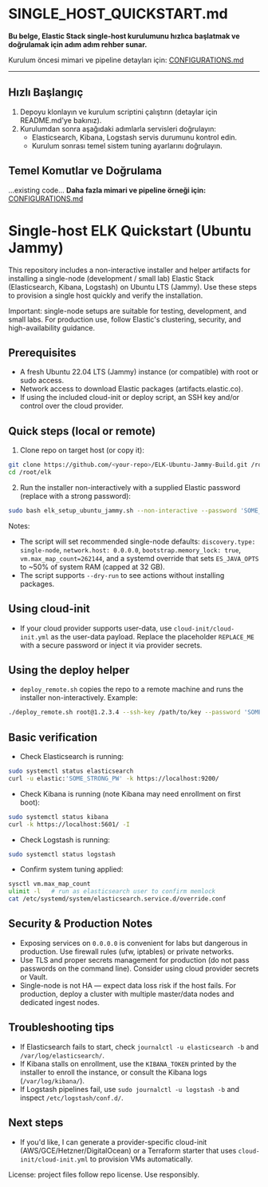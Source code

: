 # SINGLE_HOST_QUICKSTART.md

**Bu belge, Elastic Stack single-host kurulumunu hızlıca başlatmak ve doğrulamak için adım adım rehber sunar.**

Kurulum öncesi mimari ve pipeline detayları için: [CONFIGURATIONS.md](CONFIGURATIONS.md)

---

## Hızlı Başlangıç
1. Depoyu klonlayın ve kurulum scriptini çalıştırın (detaylar için README.md'ye bakınız).
2. Kurulumdan sonra aşağıdaki adımlarla servisleri doğrulayın:
	- Elasticsearch, Kibana, Logstash servis durumunu kontrol edin.
	- Kurulum sonrası temel sistem tuning ayarlarını doğrulayın.

## Temel Komutlar ve Doğrulama
...existing code...
**Daha fazla mimari ve pipeline örneği için:** [CONFIGURATIONS.md](CONFIGURATIONS.md)

Single-host ELK Quickstart (Ubuntu Jammy)
======================================

This repository includes a non-interactive installer and helper artifacts for installing a single-node (development / small lab) Elastic Stack (Elasticsearch, Kibana, Logstash) on Ubuntu LTS (Jammy). Use these steps to provision a single host quickly and verify the installation.

Important: single-node setups are suitable for testing, development, and small labs. For production use, follow Elastic's clustering, security, and high-availability guidance.

Prerequisites
-------------
- A fresh Ubuntu 22.04 LTS (Jammy) instance (or compatible) with root or sudo access.
- Network access to download Elastic packages (artifacts.elastic.co).
- If using the included cloud-init or deploy script, an SSH key and/or control over the cloud provider.

Quick steps (local or remote)
-----------------------------

1) Clone repo on target host (or copy it):

```bash
git clone https://github.com/<your-repo>/ELK-Ubuntu-Jammy-Build.git /root/elk
cd /root/elk
```

2) Run the installer non-interactively with a supplied Elastic password (replace with a strong password):

```bash
sudo bash elk_setup_ubuntu_jammy.sh --non-interactive --password 'SOME_STRONG_PW'
```

Notes:
- The script will set recommended single-node defaults: `discovery.type: single-node`, `network.host: 0.0.0.0`, `bootstrap.memory_lock: true`, `vm.max_map_count=262144`, and a systemd override that sets `ES_JAVA_OPTS` to ~50% of system RAM (capped at 32 GB).
- The script supports `--dry-run` to see actions without installing packages.

Using cloud-init
----------------
- If your cloud provider supports user-data, use `cloud-init/cloud-init.yml` as the user-data payload. Replace the placeholder `REPLACE_ME` with a secure password or inject it via provider secrets.

Using the deploy helper
-----------------------
- `deploy_remote.sh` copies the repo to a remote machine and runs the installer non-interactively. Example:

```bash
./deploy_remote.sh root@1.2.3.4 --ssh-key /path/to/key --password 'SOME_STRONG_PW'
```

Basic verification
------------------

- Check Elasticsearch is running:

```bash
sudo systemctl status elasticsearch
curl -u elastic:'SOME_STRONG_PW' -k https://localhost:9200/
```

- Check Kibana is running (note Kibana may need enrollment on first boot):

```bash
sudo systemctl status kibana
curl -k https://localhost:5601/ -I
```

- Check Logstash is running:

```bash
sudo systemctl status logstash
```

- Confirm system tuning applied:

```bash
sysctl vm.max_map_count
ulimit -l   # run as elasticsearch user to confirm memlock
cat /etc/systemd/system/elasticsearch.service.d/override.conf
```

Security & Production Notes
---------------------------

- Exposing services on `0.0.0.0` is convenient for labs but dangerous in production. Use firewall rules (ufw, iptables) or private networks.
- Use TLS and proper secrets management for production (do not pass passwords on the command line). Consider using cloud provider secrets or Vault.
- Single-node is not HA — expect data loss risk if the host fails. For production, deploy a cluster with multiple master/data nodes and dedicated ingest nodes.

Troubleshooting tips
--------------------
- If Elasticsearch fails to start, check `journalctl -u elasticsearch -b` and `/var/log/elasticsearch/`.
- If Kibana stalls on enrollment, use the `KIBANA_TOKEN` printed by the installer to enroll the instance, or consult the Kibana logs (`/var/log/kibana/`).
- If Logstash pipelines fail, use `sudo journalctl -u logstash -b` and inspect `/etc/logstash/conf.d/`.

Next steps
----------
- If you'd like, I can generate a provider-specific cloud-init (AWS/GCE/Hetzner/DigitalOcean) or a Terraform starter that uses `cloud-init/cloud-init.yml` to provision VMs automatically.

License: project files follow repo license. Use responsibly.
